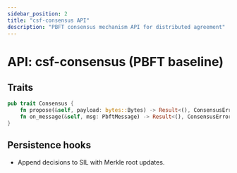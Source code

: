 ```yaml
---
sidebar_position: 2
title: "csf-consensus API"
description: "PBFT consensus mechanism API for distributed agreement"
---
```


# API: csf-consensus (PBFT baseline)

## Traits
```rust
pub trait Consensus {
    fn propose(&self, payload: bytes::Bytes) -> Result<(), ConsensusError>;
    fn on_message(&self, msg: PbftMessage) -> Result<(), ConsensusError>;
}
```
## Persistence hooks
- Append decisions to SIL with Merkle root updates.